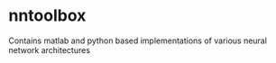 # nntoolbox
Contains matlab and python based implementations of various neural network architectures
